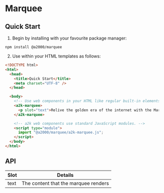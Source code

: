 # Marquee

## Quick Start

1. Begin by installing with your favourite package manager:

`npm install @a2000/marquee`

2. Use within your HTML templates as follows:

```html
<!DOCTYPE html>
<html>
  <head>
    <title>Quick Start</title>
    <meta charset="UTF-8" />
  </head>

  <body>
    <!-- Use web components in your HTML like regular built-in elements. -->
    <a2k-marquee>
      <p slot="text">Relive the golden era of the internet with the Marquee</p>
    </a2k-marquee>

    <!-- a2k web components use standard JavaScript modules. -->
    <script type="module">
      import "@a2000/marquee/a2k-marquee.js";
    </script>
  </body>
</html>
```

## API

| Slot | Details                              |
| ---- | ------------------------------------ |
| text | The content that the marquee renders |
